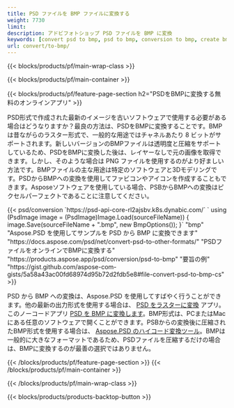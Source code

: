 ```yaml
---
title: PSD ファイルを BMP ファイルに変換する
weight: 7730
limit: 
description: アドビフォトショップ PSD ファイルを BMP に変換
keywords: [convert psd to bmp, psd to bmp, conversion to bmp, create bmp from psd, print psd as bmp]
url: convert/to-bmp/
---
```


{{< blocks/products/pf/main-wrap-class >}}

{{< blocks/products/pf/main-container >}}

{{< blocks/products/pf/feature-page-section h2="PSDをBMPに変換する無料のオンラインアプリ" >}}
<p>PSD形式で作成された最新のイメージを古いソフトウェアで使用する必要がある場合はどうなりますか？最良の方法は、PSDをBMPに変換することです。BMP は昔ながらのラスター形式で、一般的な用途ではチャネルあたり 8 ビットがサポートされます。新しいバージョンのBMPファイルは透明度と圧縮をサポートしているため、PSDをBMPに変換した後は、レイヤーなしで元の画像を取得できます。しかし、そのような場合は PNG ファイルを使用するのがより好ましい方法です。BMPファイルの主な用途は特定のソフトウェアと3Dモデリングです。PSDからBMPへの変換を使用してファビコンやアイコンを作成することもできます。Asposeソフトウェアを使用している場合、PSBからBMPへの変換はピクセルパーフェクトであることに注意してください。</p>
{{< psd/conversion `https://psd-api-core-rl2ajsbv.k8s.dynabic.com/` 
`    using (PsdImage image = (PsdImage)Image.Load(sourceFileName))
    {
        image.Save(sourceFileName + ".bmp",  new BmpOptions());
    }` 
	"bmp" 
"Aspose.PSD を使用してサンプルを PSD から BMP に変換できます"  "https://docs.aspose.com/psd/net/convert-psd-to-other-formats/" 
"PSDファイルをオンラインでBMPに変換する" "https://products.aspose.app/psd/conversion/psd-to-bmp" 
"要旨の例" "https://gist.github.com/aspose-com-gists/5a58a43ac00fd68974d95b72d2fdb5e8#file-convert-psd-to-bmp-cs" >}}
<p>PSD から BMP への変換は、Aspose.PSD を使用してすばやく行うことができます。他の最新の出力形式を使用する場合は、 <a href="/psd/convert">PSD をラスターに変換</a> アプリ。このノーコードアプリ <a href="/psd/convert/to-bmp">PSD を BMP に変換します</a>。BMP形式は、PCまたはMacにある任意のソフトウェアで開くことができます。PSBからの変換後に圧縮されたBMP形式を使用する場合は、 <a href="/psd">Aspose.PSD のハイコード変換ツール</a>。BMPは一般的に大きなフォーマットであるため、PSDファイルを圧縮するだけの場合は、BMPに変換するのが最善の選択ではありません。</p>
{{< /blocks/products/pf/feature-page-section >}}
{{< /blocks/products/pf/main-container >}}


{{< /blocks/products/pf/main-wrap-class >}}

{{< blocks/products/products-backtop-button >}}
